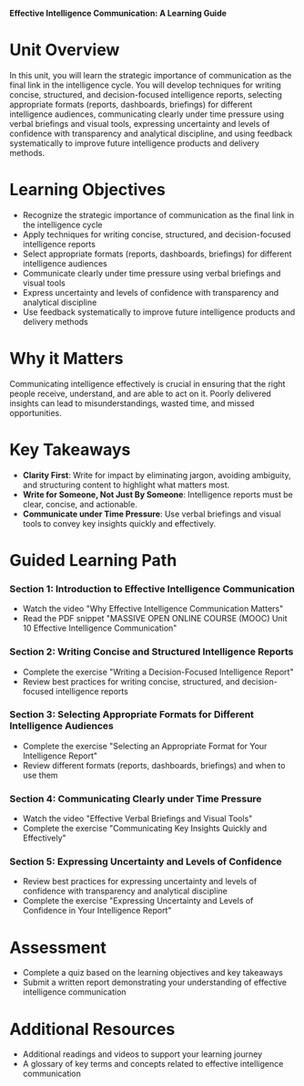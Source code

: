 **Effective Intelligence Communication: A Learning Guide**

**Unit Overview**
===============

In this unit, you will learn the strategic importance of communication as the final link in the intelligence cycle. You will develop techniques for writing concise, structured, and decision-focused intelligence reports, selecting appropriate formats (reports, dashboards, briefings) for different intelligence audiences, communicating clearly under time pressure using verbal briefings and visual tools, expressing uncertainty and levels of confidence with transparency and analytical discipline, and using feedback systematically to improve future intelligence products and delivery methods.

**Learning Objectives**
=====================

* Recognize the strategic importance of communication as the final link in the intelligence cycle
* Apply techniques for writing concise, structured, and decision-focused intelligence reports
* Select appropriate formats (reports, dashboards, briefings) for different intelligence audiences
* Communicate clearly under time pressure using verbal briefings and visual tools
* Express uncertainty and levels of confidence with transparency and analytical discipline
* Use feedback systematically to improve future intelligence products and delivery methods

**Why it Matters**
================

Communicating intelligence effectively is crucial in ensuring that the right people receive, understand, and are able to act on it. Poorly delivered insights can lead to misunderstandings, wasted time, and missed opportunities.

**Key Takeaways**
===============

* **Clarity First**: Write for impact by eliminating jargon, avoiding ambiguity, and structuring content to highlight what matters most.
* **Write for Someone, Not Just By Someone**: Intelligence reports must be clear, concise, and actionable.
* **Communicate under Time Pressure**: Use verbal briefings and visual tools to convey key insights quickly and effectively.

**Guided Learning Path**
=====================

### Section 1: Introduction to Effective Intelligence Communication

* Watch the video "Why Effective Intelligence Communication Matters"
* Read the PDF snippet "MASSIVE OPEN ONLINE COURSE (MOOC) Unit 10 Effective Intelligence Communication"

### Section 2: Writing Concise and Structured Intelligence Reports

* Complete the exercise "Writing a Decision-Focused Intelligence Report"
* Review best practices for writing concise, structured, and decision-focused intelligence reports

### Section 3: Selecting Appropriate Formats for Different Intelligence Audiences

* Complete the exercise "Selecting an Appropriate Format for Your Intelligence Report"
* Review different formats (reports, dashboards, briefings) and when to use them

### Section 4: Communicating Clearly under Time Pressure

* Watch the video "Effective Verbal Briefings and Visual Tools"
* Complete the exercise "Communicating Key Insights Quickly and Effectively"

### Section 5: Expressing Uncertainty and Levels of Confidence

* Review best practices for expressing uncertainty and levels of confidence with transparency and analytical discipline
* Complete the exercise "Expressing Uncertainty and Levels of Confidence in Your Intelligence Report"

**Assessment**
============

* Complete a quiz based on the learning objectives and key takeaways
* Submit a written report demonstrating your understanding of effective intelligence communication

**Additional Resources**
=====================

* Additional readings and videos to support your learning journey
* A glossary of key terms and concepts related to effective intelligence communication